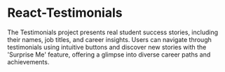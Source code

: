 # React-Testimonials
 The Testimonials project presents real student success stories, including their names, job titles, and career insights. Users can navigate through testimonials using intuitive buttons and discover new stories with the 'Surprise Me' feature, offering a glimpse into diverse career paths and achievements.
